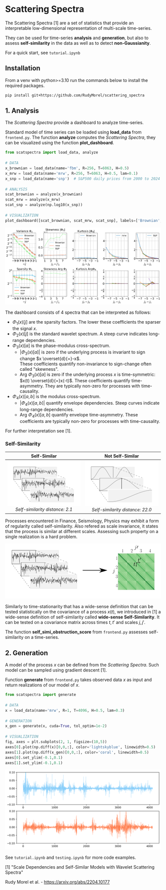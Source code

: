 # Scattering Spectra

The Scattering Spectra [1] are a set of statistics that provide an interpretable low-dimensional representation of multi-scale time-series.

They can be used for time-series **analysis** and **generation**, but also to assess **self-similarity** in the data as well as to detect **non-Gaussianity**.

For a quick start, see `tutorial.ipynb`

## Installation

From a venv with python>=3.10 run the commands below to install the required packages.

```bash
pip install git+https://github.com/RudyMorel/scattering_spectra
```

## 1. Analysis

The *Scattering Spectra* provide a dashboard to analyze time-series.

Standard model of time series can be loaded using **load_data** from `frontend.py`. The function **analyze** computes the *Scattering Spectra*, they can be visualized using the function **plot_dashboard**.

```python
from scatspectra import load_data, analyze

# DATA
x_brownian = load_data(name='fbm', R=256, T=6063, H=0.5)
x_mrw = load_data(name='mrw', R=256, T=6063, H=0.5, lam=0.1)
x_snp = load_data(name='snp')  # S&P500 daily prices from 2000 to 2024

# ANALYSIS
scat_brownian = analyze(x_brownian)
scat_mrw = analyze(x_mrw)
scat_snp = analyze(np.log10(x_snp))

# VISUALIZATION
plot_dashboard([scat_brownian, scat_mrw, scat_snp], labels=['Brownian', 'MRW', 'S&P']);
```

![alt text](illustration/dashboard_brown_mrw_snp.png "Scattering Spectra comparison")

The dashboard consists of 4 spectra that can be interpreted as follows:

- $\Phi_1(x)[j]$ are the sparsity factors. The lower these coefficients the sparser the signal $x$.
- $\Phi_2(x)[j]$ is the standard wavelet spectrum. A steep curve indicates long-range dependencies.
- $\Phi_3(x)[a]$ is the phase-modulus cross-spectrum. 
  - $|\Phi_3(x)[a]|$ is zero if the underlying process is invariant to sign change $x \overset{d}{=}-x$. \
    These coefficients quantify non-invariance to sign-change often called "skewness".
  - Arg $\Phi_3(x)[a]$ is zero if the underlying process $x$ is time-symmetric: $x(t) \overset{d}{=}x(-t)$. 
    These coefficients quantify time-asymmetry. They are typically non-zero for processes with time-causality.
- $\Phi_4(x)[a,b]$ is the modulus cross-spectrum. 
  - $|\Phi_4(x)[a,b]|$ quantify envelope dependencies. Steep curves indicate long-range dependencies.
  - Arg $\Phi_4(x)[a,b]$ quantify envelope time-asymmetry. These coefficients are typically non-zero for processes with time-causality.

For further interpretation see [1].

### Self-Similarity

| Self-Similar                                                                                      | Not Self-Similar                                                                                           |
|:-------------------------------------------------------------------------------------------------:|:----------------------------------------------------------------------------------------------------------:|
| ![alt text](illustration/self_similar.png "Self-Similar example") *Self-similarity distance: 2.1* | ![alt text](illustration/not_self_similar.png "Not Self-Similar example") *Self-similarity distance: 22.0* |

Processes encountered in Finance, Seismology, Physics may exhibit a form of regularity called self-similarity. Also refered as scale invariance, it states that the process is similar at different scales. 
Assessing such property on a single realization is a hard problem. 

![alt text](illustration/wide_sense_self_similarity.png "Wide-sense Self-Similarity")

Similarly to time-stationarity that has a wide-sense definition that can be tested statistically on the covariance of a process $x(t)$, we introduced in [1] a wide-sense definition of self-similarity called **wide-sense Self-Similarity**. It can be tested on a covariance matrix across times $t,t'$ and scales $j,j'$.

The function **self_simi_obstruction_score** from `frontend.py` assesses self-similarity on a time-series.

## 2. Generation

A model of the process $x$ can be defined from the *Scattering Spectra*. Such model can be sampled using gradient descent [1].

Function **generate** from `frontend.py` takes observed data $x$ as input and return realizations of our model of $x$.

```python
from scatspectra import generate

# DATA
x = load_data(name='mrw', R=1, T=4096, H=0.5, lam=0.3)

# GENERATION
x_gen = generate(x, cuda=True, tol_optim=1e-2)

# VISUALIZATION
fig, axes = plt.subplots(2, 1, figsize=(10,5))
axes[0].plot(np.diff(x)[0,0,:], color='lightskyblue', linewidth=0.5)
axes[1].plot(np.diff(x_gen)[0,0,:], color='coral', linewidth=0.5)
axes[0].set_ylim(-0.1,0.1)
axes[1].set_ylim(-0.1,0.1)
```

![alt text](illustration/generation.png "Generation of a signal")

See `tutorial.ipynb` and `testing.ipynb` for more code examples. 


[1] "Scale Dependencies and Self-Similar Models with Wavelet Scattering Spectra"

Rudy Morel et al. - https://arxiv.org/abs/2204.10177
